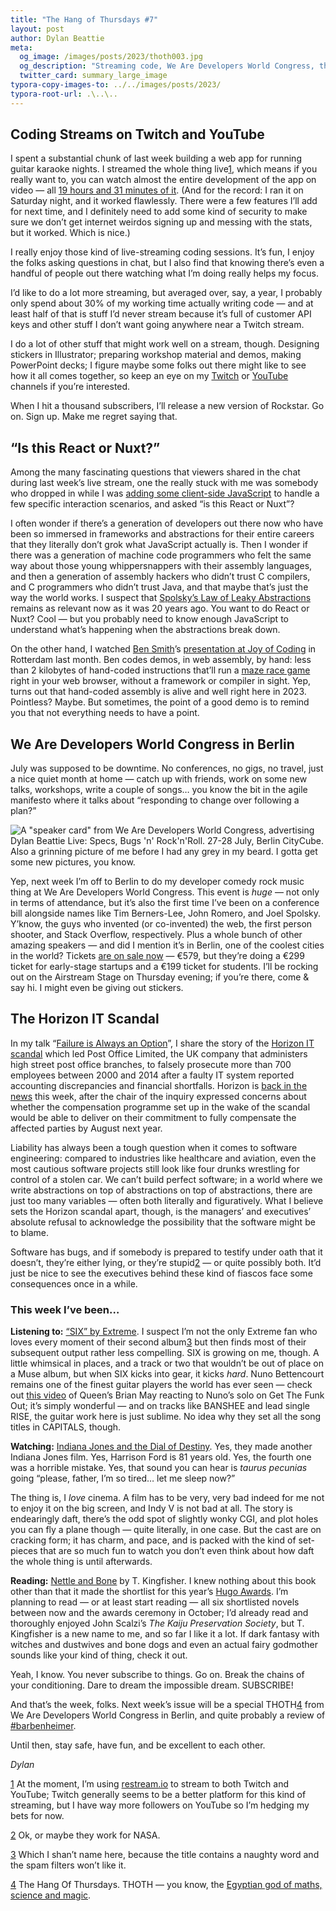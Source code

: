```yaml
---
title: "The Hang of Thursdays #7"
layout: post
author: Dylan Beattie
meta:
  og_image: /images/posts/2023/thoth003.jpg
  og_description: "Streaming code, We Are Developers World Congress, the Post Office Horizon scandal back in the news, the law of abstractions, and the return of The (Other) Man in the (Other) Hat"
  twitter_card: summary_large_image
typora-copy-images-to: ../../images/posts/2023/
typora-root-url: .\..\..
---
```


## Coding Streams on Twitch and YouTube

I spent a substantial chunk of last week building a web app for running guitar karaoke nights. I streamed the whole thing live[1](#footnote-1), which means if you really want to, you can watch almost the entire development of the app on video — all [19 hours and 31 minutes of it](https://www.youtube.com/playlist?list=PLw0jj21rhfkOZ2qu5zREX4xTQC0NoKbUe). (And for the record: I ran it on Saturday night, and it worked flawlessly. There were a few features I’ll add for next time, and I definitely need to add some kind of security to make sure we don’t get internet weirdos signing up and messing with the stats,  but it worked. Which is nice.)

I really enjoy those kind of live-streaming coding sessions. It’s fun, I enjoy the folks asking questions in chat, but I also find that knowing there’s even a handful of people out there watching what I’m doing really helps my focus. 

I’d like to do a lot more streaming, but averaged over, say, a year, I probably only spend about 30% of my working time actually writing code — and at least half of that is stuff I’d never stream because it’s full of customer API keys and other stuff I don’t want going anywhere near a Twitch stream.

I do a lot of other stuff that might work well on a stream, though. Designing stickers in Illustrator; preparing workshop material and demos, making PowerPoint decks; I figure maybe some folks out there might like to see how it all comes together, so keep an eye on my [Twitch](https://www.twitch.tv/dylanbeattie) or [YouTube](https://www.youtube.com/dylanbeattie) channels if you’re interested.

When I hit a thousand subscribers, I’ll release a new version of Rockstar. Go on. Sign up. Make me regret saying that.

## “Is this React or Nuxt?”

Among the many fascinating questions that viewers shared in the chat during last week’s live stream, one the really stuck with me was somebody who dropped in while I was [adding some client-side JavaScript](https://github.com/guitaraoke/app.guitaraoke.live/blob/main/GuitaraokeWebApp/wwwroot/js/script.js) to handle a few specific interaction scenarios, and asked “is this React or Nuxt”?

I often wonder if there’s a generation of developers out there now who have been so immersed in frameworks and abstractions for their entire careers that they literally don’t grok what JavaScript actually is. Then I wonder if there was a generation of machine code programmers who felt the same way about those young whippersnappers with their assembly languages, and then a generation of assembly hackers who didn’t trust C compilers, and C programmers who didn’t trust Java, and that maybe that’s just the way the world works. I suspect that [Spolsky’s Law of Leaky Abstractions](https://www.joelonsoftware.com/2002/11/11/the-law-of-leaky-abstractions/) remains as relevant now as it was 20 years ago. You want to do React or Nuxt? Cool — but you probably need to know enough JavaScript to understand what’s happening when the abstractions break down.

On the other hand, I watched [Ben Smith](https://twitter.com/binjimint)’s [presentation at Joy of Coding](https://joyofcoding.org/speakers/ben-smith.html) in Rotterdam last month. Ben codes demos, in web assembly, by hand: less than 2 kilobytes of hand-coded instructions that’ll run a [maze race game](https://binji.github.io/posts/raw-wasm-making-a-maze-race-part-2/) right in your web browser, without a framework or compiler in sight. Yep, turns out that hand-coded assembly is alive and well right here in 2023. Pointless? Maybe. But sometimes, the point of a good demo is to remind you that not everything needs to have a point.

## We Are Developers World Congress in Berlin

July was supposed to be downtime. No conferences, no gigs, no travel, just a nice quiet month at home — catch up with friends, work on some new talks, workshops, write a couple of songs… you know the bit in the agile manifesto where it talks about “responding to change over following a plan?”

![A "speaker card" from We Are Developers World Congress, advertising Dylan Beattie Live: Specs, Bugs 'n' Rock'n'Roll. 27-28 July, Berlin CityCube. Also a grinning picture of me before I had any grey in my beard. I gotta get some new pictures, you know.](/images/posts/2023/https%3A%2F%2Fsubstack-post-media.s3.amazonaws.com%2Fpublic%2Fimages%2F9b9c3d6a-3eac-453e-9585-6f8bb4976eec_1280x720.jpeg)

Yep, next week I’m off to Berlin to do my developer comedy rock music thing at We Are Developers World Congress. This event is *huge* — not only in terms of attendance, but it’s also the first time I’ve been on a conference bill alongside names like Tim Berners-Lee, John Romero, and Joel Spolsky. Y’know, the guys who invented (or co-invented) the web, the first person shooter, and Stack Overflow, respectively. Plus a whole bunch of other amazing speakers — and did I mention it’s in Berlin, one of the coolest cities in the world? Tickets [are on sale now](https://www.wearedevelopers.com/world-congress/tickets) — €579, but they’re doing a €299 ticket for early-stage startups and a €199 ticket for students. I’ll be rocking out on the Airstream Stage on Thursday evening; if you’re there, come & say hi. I might even be giving out stickers.

## The Horizon IT Scandal

In my talk “[Failure is Always an Option](https://www.youtube.com/watch?v=Vk2fi7NZ3OQ)”, I share the story of the [Horizon IT scandal](https://www.postofficescandal.uk/) which led Post Office Limited, the UK company that administers high street post office branches, to falsely prosecute more than 700 employees between 2000 and 2014 after a faulty IT system reported accounting discrepancies and financial shortfalls. Horizon is [back in the news](https://www.theguardian.com/business/2023/jul/17/post-office-inquiry-chair-criticises-horizon-compensation-scheme) this week, after the chair of the inquiry expressed concerns about whether the compensation programme set up in the wake of the scandal would be able to deliver on their commitment to fully compensate the affected parties by August next year.

Liability has always been a tough question when it comes to software engineering: compared to industries like healthcare and aviation, even the most cautious software projects still look like four drunks wrestling for control of a stolen car. We can’t build perfect software; in a world where we write abstractions on top of abstractions on top of abstractions, there are just too many variables — often both literally and figuratively. What I believe sets the Horizon scandal apart, though, is the managers’ and executives’ absolute refusal to acknowledge the possibility that the software might be to blame. 

Software has bugs, and if somebody is prepared to testify under oath that it doesn’t, they’re either lying, or they’re stupid[2](#footnote-2) — or quite possibly both. It’d just be nice to see the executives behind these kind of fiascos face some consequences once in a while.

### This week I’ve been…

**Listening to:** [“SIX” by Extreme](https://extreme-band.com/). I suspect I’m not the only Extreme fan who loves every moment of their second album[3](#footnote-3) but then finds most of their subsequent output rather less compelling. SIX is growing on me, though. A little whimsical in places, and a track or two that wouldn’t be out of place on a Muse album, but when SIX  kicks into gear, it kicks *hard*. Nuno Bettencourt remains one of the finest guitar players the world has ever seen — check out [this video](https://www.youtube.com/watch?v=fqkKFhFMaIw) of Queen’s Brian May reacting to Nuno’s solo on Get The Funk Out; it’s simply wonderful — and on tracks like BANSHEE and lead single RISE, the guitar work here is just sublime. No idea why they set all the song titles in CAPITALS, though.

**Watching:** [Indiana Jones and the Dial of Destiny](https://www.imdb.com/title/tt1462764/). Yes, they made another Indiana Jones film. Yes, Harrison Ford is 81 years old. Yes, the fourth one was a horrible mistake. Yes, that sound you can hear is *taurus pecunias* going “please, father, I’m so tired… let me sleep now?”

The thing is, I *love* cinema. A film has to be very, very bad indeed for me not to enjoy it on the big screen, and Indy V is not bad at all. The story is endearingly daft, there’s the odd spot of slightly wonky CGI, and plot holes you can fly a plane though — quite literally, in one case. But the cast are on cracking form; it has charm, and pace, and is packed with the kind of set-pieces that are so much fun to watch you don’t even think about how daft the whole thing is until afterwards.

**Reading:** [Nettle and Bone](https://www.waterstones.com/book/nettle-and-bone/t-kingfisher/9781803360997) by T. Kingfisher. I knew nothing about this book other than that it made the shortlist for this year’s [Hugo Awards](https://www.thehugoawards.org/). I’m planning to read — or at least start reading — all six shortlisted novels between now and the awards ceremony in October; I’d already read and thoroughly enjoyed John Scalzi’s *The Kaiju Preservation Society*, but T. Kingfisher is a new name to me, and so far I like it a lot. If dark fantasy with witches and dustwives and bone dogs and even an actual fairy godmother sounds like your kind of thing, check it out.

Yeah, I know. You never subscribe to things. Go on. Break the chains of your conditioning. Dare to dream the impossible dream. SUBSCRIBE!

And that’s the week, folks. Next week’s issue will be a special THOTH[4](#footnote-4) from We Are Developers World Congress in Berlin, and quite probably a review of [#barbenheimer](https://en.wikipedia.org/wiki/Barbenheimer).

Until then, stay safe, have fun, and be excellent to each other.

*Dylan*

[1](#footnote-anchor-1) At the moment, I’m using [restream.io](http://restream.io) to stream to both Twitch and YouTube; Twitch generally seems to be a better platform for this kind of streaming, but I have way more followers on YouTube so I’m hedging my bets for now.

[2](#footnote-anchor-2) Ok, or maybe they work for NASA.

[3](#footnote-anchor-3) Which I shan’t name here, because the title contains a naughty word and the spam filters won’t like it.

[4](#footnote-anchor-4) The Hang Of Thursdays. THOTH — you know, the [Egyptian god of maths, science and magic](https://en.wikipedia.org/wiki/Thoth).